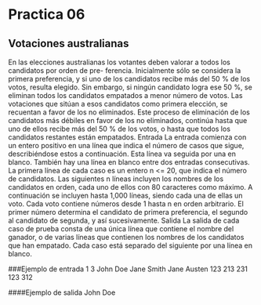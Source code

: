 # Practica 06
## Votaciones australianas

En las elecciones australianas los votantes deben valorar a todos los candidatos por orden de pre-
ferencia. Inicialmente sólo se considera la primera preferencia, y si uno de los candidatos recibe más
del 50 % de los votos, resulta elegido. Sin embargo, si ningún candidato logra ese 50 %, se eliminan
todos los candidatos empatados a menor número de votos. Las votaciones que sitúan a esos candidatos
como primera elección, se recuentan a favor de los no eliminados. Este proceso de eliminación de los
candidatos más débiles en favor de los no eliminados, continúa hasta que uno de ellos recibe más del
50 % de los votos, o hasta que todos los candidatos restantes están empatados.
Entrada
La entrada comienza con un entero positivo en una lı́nea que indica el número de casos que sigue,
describiéndose estos a continuación. Esta lı́nea va seguida por una en blanco. También hay una lı́nea
en blanco entre dos entradas consecutivas.
La primera lı́nea de cada caso es un entero n <= 20, que indica el número de candidatos. Las siguientes
n lı́neas incluyen los nombres de los candidatos en orden, cada uno de ellos con 80 caracteres como
máximo. A continuación se incluyen hasta 1,000 lı́neas, siendo cada una de ellas un voto. Cada voto
contiene números desde 1 hasta n en orden arbitrario. El primer número determina el candidato de
primera preferencia, el segundo al candidato de segunda, y ası́ sucesivamente.
Salida
La salida de cada caso de prueba consta de una única lı́nea que contiene el nombre del ganador, o de
varias lı́neas que contienen los nombres de los candidatos que han empatado. Cada caso está separado
del siguiente por una lı́nea en blanco.

###Ejemplo de entrada
1
3
John Doe
Jane Smith
Jane Austen
123
213
231
123
312

####Ejemplo de salida
John Doe
